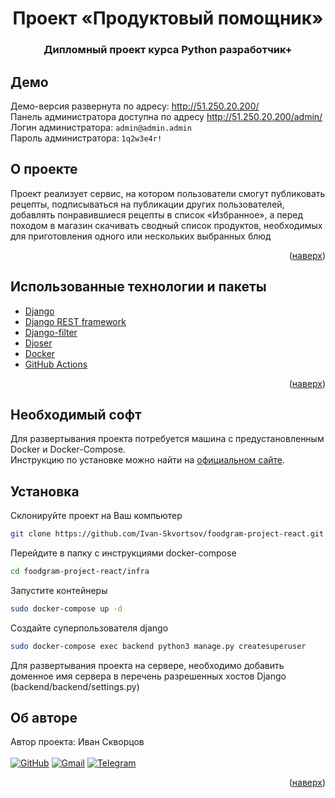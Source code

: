 <div id="top"></div>
<div align="center">
<h1>Проект «Продуктовый помощник»</h1>
  <h3>
    Дипломный проект курса Python разработчик+<br />
  </h3>
</div>

## Демо
Демо-версия развернута по адресу: http://51.250.20.200/ <br/>
Панель администратора доступна по адресу http://51.250.20.200/admin/<br/>
Логин администратора: ```admin@admin.admin``` <br/>
Пароль администратора: ```1q2w3e4r!```<br/>


## О проекте
Проект реализует сервис, на котором пользователи смогут публиковать рецепты, подписываться на публикации других пользователей, добавлять понравившиеся рецепты в список «Избранное», а перед походом в магазин скачивать сводный список продуктов, необходимых для приготовления одного или нескольких выбранных блюд
<p align="right">(<a href="#top">наверх</a>)</p>

## Использованные технологии и пакеты
* [Django](https://www.djangoproject.com/)
* [Django REST framework](https://www.django-rest-framework.org/)
* [Django-filter](https://django-filter.readthedocs.io/en/stable/guide/usage.html)
* [Djoser](https://djoser.readthedocs.io/en/latest/getting_started.html)
* [Docker](https://www.docker.com/)
* [GitHub Actions](https://github.com/features/actions)
<p align="right">(<a href="#top">наверх</a>)</p>

## Необходимый софт
Для развертывания проекта потребуется машина с предустановленным Docker и Docker-Compose.<br/>
Инструкцию по установке можно найти на <a href="https://docs.docker.com/">официальном сайте</a>.

## Установка
Склонируйте проект на Ваш компьютер
   ```sh
   git clone https://github.com/Ivan-Skvortsov/foodgram-project-react.git
   ```
Перейдите в папку с инструкциями docker-compose
   ```sh
   cd foodgram-project-react/infra
   ```
Запустите контейнеры
   ```sh
   sudo docker-compose up -d
   ```
Создайте суперпользователя django
   ```sh
   sudo docker-compose exec backend python3 manage.py createsuperuser
   ```
Для развертывания проекта на сервере, необходимо добавить доменное имя сервера в перечень разрешенных хостов Django (backend/backend/settings.py)


## Об авторе
Автор проекта: Иван Скворцов<br/><br />
[![GitHub](https://img.shields.io/badge/github-%23121011.svg?style=for-the-badge&logo=github&logoColor=white)](https://github.com/Ivan-Skvortsov/)
[![Gmail](https://img.shields.io/badge/Gmail-D14836?style=for-the-badge&logo=gmail&logoColor=white)](mailto:pprofcheg@gmail.com)
[![Telegram](https://img.shields.io/badge/Telegram-2CA5E0?style=for-the-badge&logo=telegram&logoColor=white)](https://t.me/Profcheg)
<p align="right">(<a href="#top">наверх</a>)</p>

